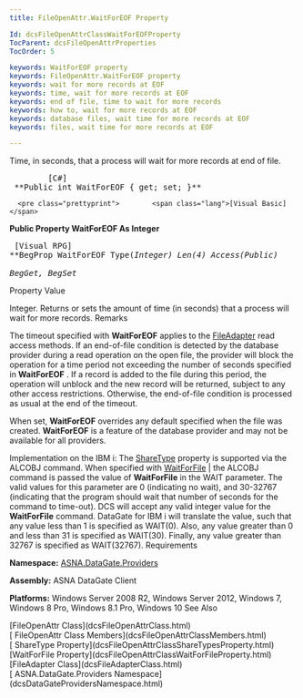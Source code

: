 ```yaml
---
title: FileOpenAttr.WaitForEOF Property

Id: dcsFileOpenAttrClassWaitForEOFProperty
TocParent: dcsFileOpenAttrProperties
TocOrder: 5

keywords: WaitForEOF property
keywords: FileOpenAttr.WaitForEOF property
keywords: wait for more records at EOF
keywords: time, wait for more records at EOF
keywords: end of file, time to wait for more records
keywords: how to, wait for more records at EOF
keywords: database files, wait time for more records at EOF
keywords: files, wait time for more records at EOF

---
```


Time, in seconds, that a process will wait for more records at end of file. 
<pre class="prettyprint">        <span class="lang">[C#]</span>
 **Public int WaitForEOF { get; set; }**  </pre>
      <pre class="prettyprint">        <span class="lang">[Visual Basic] </span>
 **Public Property WaitForEOF As Integer**  </pre>
      <pre class="prettyprint">        <span class="lang">[Visual RPG]</span>
 **BegProp WaitForEOF Type(*Integer) Len(4) Access(*Public)<br />   BegGet, BegSet** 
      </pre>

Property
 Value

Integer. Returns or sets the amount of time (in seconds) that a process will wait for more records.
Remarks

The timeout specified with <span> **WaitForEOF** </span> applies to the [FileAdapter](dcsFileAdapterClass.html) read access methods. If an end-of-file condition is detected by the database provider during a read operation on the open file, the provider will block the operation for a time period not exceeding the number of seconds specified in **WaitForEOF** . If a record is added to the file during this period, the operation will unblock and the new record will be returned, subject to any other access restrictions. Otherwise, the end-of-file condition is processed as usual at the end of the timeout.

When set, **WaitForEOF** overrides any default specified when the file was created. **WaitForEOF** is a feature of the database provider and may not be available for all providers.

Implementation on the IBM i: The [ ShareType](dcsFileOpenAttrClassShareTypesProperty.html) property is supported via the ALCOBJ command. When specified with [WaitForFile](dcsFileOpenAttrClassWaitForFileProperty.html) | the ALCOBJ command is passed the value of **WaitForFile** in the WAIT parameter. The valid values for this parameter are 0 (indicating no wait), and 30-32767 (indicating that the program should wait that number of seconds for the command to time-out). DCS will accept any valid integer value for the **WaitForFile** command. DataGate for IBM i will translate the value, such that any value less than 1 is specified as WAIT(0). Also, any value greater than 0 and less than 31 is specified as WAIT(30). Finally, any value greater than 32767 is specified as WAIT(32767).
Requirements

**Namespace:** [ ASNA.DataGate.Providers](dcsDataGateProvidersNamespace.html) 

**Assembly:** ASNA DataGate Client

**Platforms:** Windows Server 2008 R2, Windows Server 2012, Windows 7, Windows 8 Pro, Windows 8.1 Pro, Windows 10
See Also

<dl />
      [FileOpenAttr Class](dcsFileOpenAttrClass.html)
      <br />
      [
					FileOpenAttr Class Members](dcsFileOpenAttrClassMembers.html)
      <br />
      [
					ShareType Property](dcsFileOpenAttrClassShareTypesProperty.html)
      <br />
      [WaitForFile 
					Property](dcsFileOpenAttrClassWaitForFileProperty.html)
      <br />
      [FileAdapter Class](dcsFileAdapterClass.html)
      <br />
      [
					ASNA.DataGate.Providers Namespace](dcsDataGateProvidersNamespace.html)

